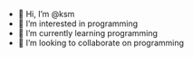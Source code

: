 - 👋 Hi, I’m @ksm
- 👀 I’m interested in programming
- 🌱 I’m currently learning programming
- 💞️ I’m looking to collaborate on programming


<!---
- 📫 How to reach me programming@ksm.wtf
ksm/ksm is a ✨ special ✨ repository because its `README.md` (this file) appears on your GitHub profile.
You can click the Preview link to take a look at your changes.
--->
